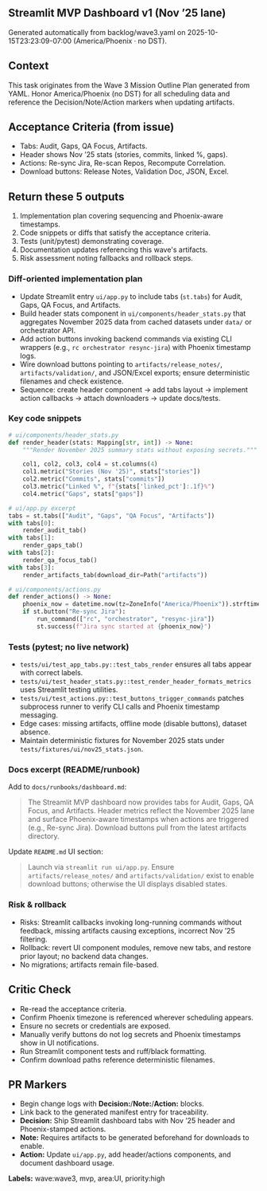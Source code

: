 ## Streamlit MVP Dashboard v1 (Nov ’25 lane)

Generated automatically from backlog/wave3.yaml on 2025-10-15T23:23:09-07:00 (America/Phoenix · no DST).

## Context
This task originates from the Wave 3 Mission Outline Plan generated from YAML. Honor America/Phoenix (no DST) for all scheduling data and reference the Decision/Note/Action markers when updating artifacts.

## Acceptance Criteria (from issue)
- Tabs: Audit, Gaps, QA Focus, Artifacts.
- Header shows Nov ’25 stats (stories, commits, linked %, gaps).
- Actions: Re-sync Jira, Re-scan Repos, Recompute Correlation.
- Download buttons: Release Notes, Validation Doc, JSON, Excel.

## Return these 5 outputs
1. Implementation plan covering sequencing and Phoenix-aware timestamps.
2. Code snippets or diffs that satisfy the acceptance criteria.
3. Tests (unit/pytest) demonstrating coverage.
4. Documentation updates referencing this wave's artifacts.
5. Risk assessment noting fallbacks and rollback steps.

### Diff-oriented implementation plan
- Update Streamlit entry `ui/app.py` to include tabs (`st.tabs`) for Audit, Gaps, QA Focus, and Artifacts.
- Build header stats component in `ui/components/header_stats.py` that aggregates November 2025 data from cached datasets under `data/` or orchestrator API.
- Add action buttons invoking backend commands via existing CLI wrappers (e.g., `rc orchestrator resync-jira`) with Phoenix timestamp logs.
- Wire download buttons pointing to `artifacts/release_notes/`, `artifacts/validation/`, and JSON/Excel exports; ensure deterministic filenames and check existence.
- Sequence: create header component → add tabs layout → implement action callbacks → attach downloaders → update docs/tests.

### Key code snippets
```python
# ui/components/header_stats.py
def render_header(stats: Mapping[str, int]) -> None:
    """Render November 2025 summary stats without exposing secrets."""

    col1, col2, col3, col4 = st.columns(4)
    col1.metric("Stories (Nov '25)", stats["stories"])
    col2.metric("Commits", stats["commits"])
    col3.metric("Linked %", f"{stats['linked_pct']:.1f}%")
    col4.metric("Gaps", stats["gaps"])
```

```python
# ui/app.py excerpt
tabs = st.tabs(["Audit", "Gaps", "QA Focus", "Artifacts"])
with tabs[0]:
    render_audit_tab()
with tabs[1]:
    render_gaps_tab()
with tabs[2]:
    render_qa_focus_tab()
with tabs[3]:
    render_artifacts_tab(download_dir=Path("artifacts"))
```

```python
# ui/components/actions.py
def render_actions() -> None:
    phoenix_now = datetime.now(tz=ZoneInfo("America/Phoenix")).strftime("%Y-%m-%d %H:%M")
    if st.button("Re-sync Jira"):
        run_command(["rc", "orchestrator", "resync-jira"])
        st.success(f"Jira sync started at {phoenix_now}")
```

### Tests (pytest; no live network)
- `tests/ui/test_app_tabs.py::test_tabs_render` ensures all tabs appear with correct labels.
- `tests/ui/test_header_stats.py::test_render_header_formats_metrics` uses Streamlit testing utilities.
- `tests/ui/test_actions.py::test_buttons_trigger_commands` patches subprocess runner to verify CLI calls and Phoenix timestamp messaging.
- Edge cases: missing artifacts, offline mode (disable buttons), dataset absence.
- Maintain deterministic fixtures for November 2025 stats under `tests/fixtures/ui/nov25_stats.json`.

### Docs excerpt (README/runbook)
Add to `docs/runbooks/dashboard.md`:

> The Streamlit MVP dashboard now provides tabs for Audit, Gaps, QA Focus, and Artifacts. Header metrics reflect the November 2025 lane and surface Phoenix-aware timestamps when actions are triggered (e.g., Re-sync Jira). Download buttons pull from the latest artifacts directory.

Update `README.md` UI section:

> Launch via `streamlit run ui/app.py`. Ensure `artifacts/release_notes/` and `artifacts/validation/` exist to enable download buttons; otherwise the UI displays disabled states.

### Risk & rollback
- Risks: Streamlit callbacks invoking long-running commands without feedback, missing artifacts causing exceptions, incorrect Nov ’25 filtering.
- Rollback: revert UI component modules, remove new tabs, and restore prior layout; no backend data changes.
- No migrations; artifacts remain file-based.


## Critic Check
- Re-read the acceptance criteria.
- Confirm Phoenix timezone is referenced wherever scheduling appears.
- Ensure no secrets or credentials are exposed.
- Manually verify buttons do not log secrets and Phoenix timestamps show in UI notifications.
- Run Streamlit component tests and ruff/black formatting.
- Confirm download paths reference deterministic filenames.

## PR Markers
- Begin change logs with **Decision:**/**Note:**/**Action:** blocks.
- Link back to the generated manifest entry for traceability.
- **Decision:** Ship Streamlit dashboard tabs with Nov ’25 header and Phoenix-stamped actions.
- **Note:** Requires artifacts to be generated beforehand for downloads to enable.
- **Action:** Update `ui/app.py`, add header/actions components, and document dashboard usage.

**Labels:** wave:wave3, mvp, area:UI, priority:high
